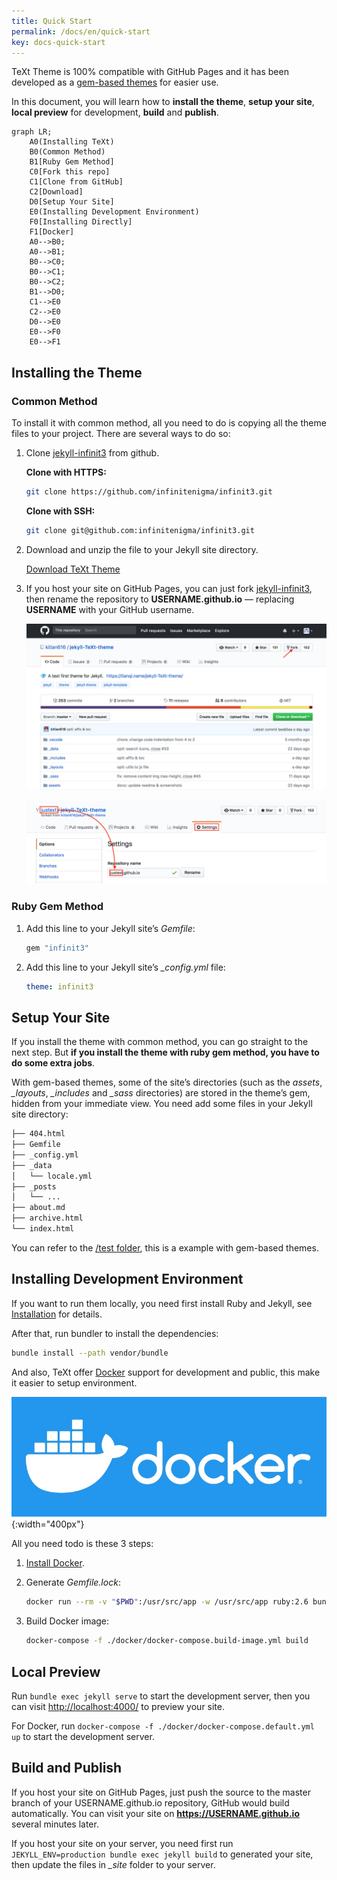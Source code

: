```yaml
---
title: Quick Start
permalink: /docs/en/quick-start
key: docs-quick-start
---
```


TeXt Theme is 100% compatible with GitHub Pages and it has been developed as a [gem-based themes](https://jekyllrb.com/docs/themes/) for easier use.

In this document, you will learn how to **install the theme**, **setup your site**, **local preview** for development, **build** and **publish**.

<!--more-->

```mermaid
graph LR;
    A0(Installing TeXt)
    B0(Common Method)
    B1[Ruby Gem Method]
    C0[Fork this repo]
    C1[Clone from GitHub]
    C2[Download]
    D0[Setup Your Site]
    E0(Installing Development Environment)
    F0[Installing Directly]
    F1[Docker]
    A0-->B0;
    A0-->B1;
    B0-->C0;
    B0-->C1;
    B0-->C2;
    B1-->D0;
    C1-->E0
    C2-->E0
    D0-->E0
    E0-->F0
    E0-->F1
```

## Installing the Theme

### Common Method

To install it with common method, all you need to do is copying all the theme files to your project. There are several ways to do so:

1. Clone [jekyll-infinit3](https://github.com/infinitenigma/infinit3) from github.

   **Clone with HTTPS:**

   ```bash
   git clone https://github.com/infinitenigma/infinit3.git
   ```

   **Clone with SSH:**

   ```bash
   git clone git@github.com:infinitenigma/infinit3.git
   ```

2. Download and unzip the file to your Jekyll site directory.

   <a class="button button--success button--rounded" href="https://github.com/infinitenigma/infinit3/archive/master.zip"><i class="fas fa-download"></i> Download TeXt Theme</a>

3. If you host your site on GitHub Pages, you can just fork [jekyll-infinit3](https://github.com/infinitenigma/infinit3), then rename the repository to **USERNAME.github.io** — replacing **USERNAME** with your GitHub username.

   ![Fork](https://raw.githubusercontent.com/infinitenigma/infinit3/master/docs/assets/images/github-fork.jpg)

   ![Rename](https://raw.githubusercontent.com/infinitenigma/infinit3/master/docs/assets/images/github-rename-repo.jpg)

### Ruby Gem Method

1. Add this line to your Jekyll site’s *Gemfile*:

   ```ruby
   gem "infinit3"
   ```

2. Add this line to your Jekyll site’s *_config.yml* file:

   ```yaml
   theme: infinit3
   ```

## Setup Your Site

If you install the theme with common method, you can go straight to the next step. But **if you install the theme with ruby gem method, you have to do some extra jobs**.

With gem-based themes, some of the site’s directories (such as the *assets*, *_layouts*, *_includes* and *_sass* directories) are stored in the theme’s gem, hidden from your immediate view. You need add some files in your Jekyll site directory:

```bash
├── 404.html
├── Gemfile
├── _config.yml
├── _data
│   └── locale.yml
├── _posts
│   └── ...
├── about.md
├── archive.html
└── index.html
```

You can refer to the [/test folder](https://github.com/infinitenigma/infinit3/tree/master/test), this is a example with gem-based themes.

## Installing Development Environment

If you want to run them locally, you need first install Ruby and Jekyll, see [Installation](https://jekyllrb.com/docs/installation/) for details.

After that, run bundler to install the dependencies:

```bash
bundle install --path vendor/bundle
```

And also, TeXt offer [Docker](https://www.docker.com/) support for development and public, this make it easier to setup environment.

![Docker](https://raw.githubusercontent.com/infinitenigma/infinit3/master/docs/assets/images/docker.jpg){:width="400px"}

All you need todo is these 3 steps:

1. [Install Docker](https://docs.docker.com/install/).

2. Generate *Gemfile.lock*:

   ```bash
   docker run --rm -v "$PWD":/usr/src/app -w /usr/src/app ruby:2.6 bundle install
   ```

3. Build Docker image:

   ```bash
   docker-compose -f ./docker/docker-compose.build-image.yml build
   ```

## Local Preview

Run `bundle exec jekyll serve` to start the development server, then you can visit [http://localhost:4000/](http://localhost:4000/) to preview your site.

For Docker, run `docker-compose -f ./docker/docker-compose.default.yml up` to start the development server.

## Build and Publish

If you host your site on GitHub Pages, just push the source to the master branch of your USERNAME.github.io repository, GitHub would build automatically. You can visit your site on **https://USERNAME.github.io** several minutes later.

If you host your site on your server, you need first run `JEKYLL_ENV=production bundle exec jekyll build` to generated your site, then update the files in *_site* folder to your server.
